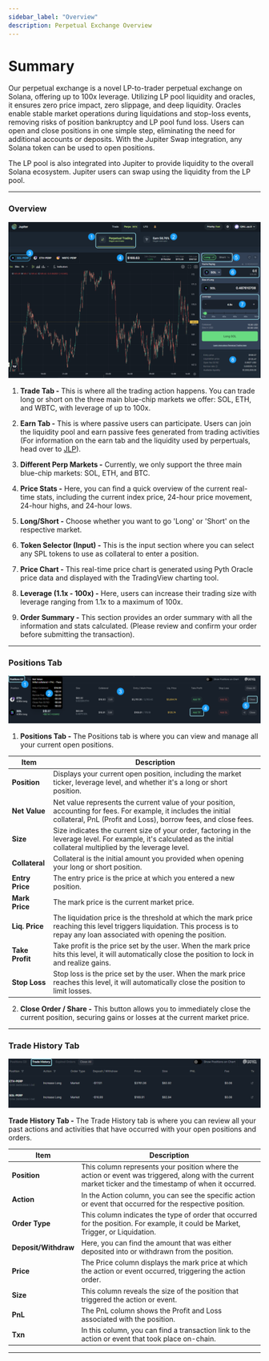 ```yaml
---
sidebar_label: "Overview"
description: Perpetual Exchange Overview
---
```


# Summary

Our perpetual exchange is a novel LP-to-trader perpetual exchange on Solana, offering up to 100x leverage. Utilizing LP pool liquidity and oracles, it ensures zero price impact, zero slippage, and deep liquidity. Oracles enable stable market operations during liquidations and stop-loss events, removing risks of position bankruptcy and LP pool fund loss. Users can open and close positions in one simple step, eliminating the need for additional accounts or deposits. With the Jupiter Swap integration, any Solana token can be used to open positions.

The LP pool is also integrated into Jupiter to provide liquidity to the overall Solana ecosystem. Jupiter users can swap using the liquidity from the LP pool.

---
### Overview
![Perp1](../img/perps/perps-1.png)

1. **Trade Tab -** This is where all the trading action happens. You can trade long or short on the three main blue-chip markets we offer: SOL, ETH, and WBTC, with leverage of up to 100x.

2. **Earn Tab -** This is where passive users can participate. Users can join the liquidity pool and earn passive fees generated from trading activities (For information on the earn tab and the liquidity used by perpertuals, head over to [JLP](/guides/jlp/jlp)).

3. **Different Perp Markets -** Currently, we only support the three main blue-chip markets: SOL, ETH, and BTC.

4. **Price Stats -** Here, you can find a quick overview of the current real-time stats, including the current index price, 24-hour price movement, 24-hour highs, and 24-hour lows.

5. **Long/Short -** Choose whether you want to go 'Long' or 'Short' on the respective market.

6. **Token Selector (Input) -** This is the input section where you can select any SPL tokens to use as collateral to enter a position.

7. **Price Chart -** This real-time price chart is generated using Pyth Oracle price data and displayed with the TradingView charting tool.

8. **Leverage (1.1x - 100x) -** Here, users can increase their trading size with leverage ranging from 1.1x to a maximum of 100x.

9. **Order Summary -** This section provides an order summary with all the information and stats calculated. (Please review and confirm your order before submitting the transaction).

---
### Positions Tab
![Perp3](../img/perps/perps-2.png)

1. **Positions Tab -** The Positions tab is where you can view and manage all your current open positions.

|Item| Description|
|---|---|
|**Position**|Displays your current open position, including the market ticker, leverage level, and whether it's a long or short position.|
|**Net Value**|Net value represents the current value of your position, accounting for fees. For example, it includes the initial collateral, PnL (Profit and Loss), borrow fees, and close fees.|
|**Size**|Size indicates the current size of your order, factoring in the leverage level. For example, it's calculated as the initial collateral multiplied by the leverage level.|
|**Collateral**|Collateral is the initial amount you provided when opening your long or short position.|
|**Entry Price**|The entry price is the price at which you entered a new position.|
|**Mark Price**|The mark price is the current market price.|
|**Liq. Price**|The liquidation price is the threshold at which the mark price reaching this level triggers liquidation. This process is to repay any loan associated with opening the position.|
|**Take Profit**|Take profit is the price set by the user. When the mark price hits this level, it will automatically close the position to lock in and realize gains.|
|**Stop Loss**|Stop loss is the price set by the user. When the mark price reaches this level, it will automatically close the position to limit losses.|

2. **Close Order / Share -** This button allows you to immediately close the current position, securing gains or losses at the current market price.

---
### Trade History Tab
![Perp4](../img/perps/perps-3.png)

**Trade History Tab -** The Trade History tab is where you can review all your past actions and activities that have occurred with your open positions and orders.

|Item| Description|
|---|---|
|**Position**|This column represents your position where the action or event was triggered, along with the current market ticker and the timestamp of when it occurred.|
|**Action**|In the Action column, you can see the specific action or event that occurred for the respective position.|
|**Order Type**|This column indicates the type of order that occurred for the position. For example, it could be Market, Trigger, or Liquidation.|
|**Deposit/Withdraw**|Here, you can find the amount that was either deposited into or withdrawn from the position.|
|**Price**|The Price column displays the mark price at which the action or event occurred, triggering the action order.|
|**Size**|This column reveals the size of the position that triggered the action or event.|
|**PnL**|The PnL column shows the Profit and Loss associated with the position.|
|**Txn**|In this column, you can find a transaction link to the action or event that took place on-chain.|

---



